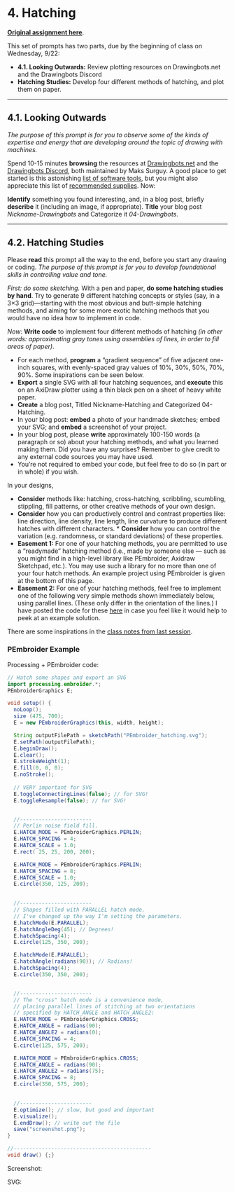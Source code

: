 # 4. Hatching

[**Original assignment here**](https://courses.ideate.cmu.edu/60-428/f2021/index.html%3Fp=823.html). 

This set of prompts has two parts, due by the beginning of class on Wednesday, 9/22:

* **4.1. Looking Outwards:** Review plotting resources on Drawingbots.net and the Drawingbots Discord
* **Hatching Studies:** Develop four different methods of hatching, and plot them on paper.

---

## 4.1. Looking Outwards

*The purpose of this prompt is for you to observe some of the kinds of expertise and energy that are developing around the topic of drawing with machines.*

Spend 10-15 minutes **browsing** the resources at [Drawingbots.net](https://drawingbots.net/) and the [Drawingbots Discord](https://discordapp.com/invite/XHP3dBg), both maintained by Maks Surguy. A good place to get started is this astonishing [list of software tools](https://drawingbots.net/resources#5), but you might also appreciate this list of [recommended supplies](https://drawingbots.net/knowledge/supplies). Now:

**Identify** something you found interesting, and, in a blog post, briefly **describe** it (including an image, if appropriate). **Title** your blog post *Nickname-Drawingbots* and Categorize it *04-Drawingbots*.

---

## 4.2. Hatching Studies

Please **read** this prompt all the way to the end, before you start any drawing or coding. *The purpose of this prompt is for you to develop foundational skills in controlling value and tone.*

*First: do some sketching.* With a pen and paper, **do some hatching studies by hand**. Try to generate 9 different hatching concepts or styles (say, in a 3×3 grid)—starting with the most obvious and butt-simple hatching methods, and aiming for some more exotic hatching methods that you would have no idea how to implement in code.

*Now*: **Write code** to implement four different methods of hatching *(in other words: approximating gray tones using assemblies of lines, in order to fill areas of paper)*.

* For each method, **program** a “gradient sequence” of five adjacent one-inch squares, with evenly-spaced gray values of 10%, 30%, 50%, 70%, 90%. Some inspirations can be seen below.
* **Export** a single SVG with all four hatching sequences, and **execute** this on an AxiDraw plotter using a thin black pen on a sheet of heavy white paper.
* **Create** a blog post, Titled Nickname-Hatching and Categorized 04-Hatching.
* In your blog post: **embed** a photo of your handmade sketches; embed your SVG; and **embed** a screenshot of your project.
* In your blog post, please **write** approximately 100-150 words (a paragraph or so) about your hatching methods, and what you learned making them. Did you have any surprises? Remember to give credit to any external code sources you may have used.
* You’re not required to embed your code, but feel free to do so (in part or in whole) if you wish.

In your designs, 

* **Consider** methods like: hatching, cross-hatching, scribbling, scumbling, stippling, fill patterns, or other creative methods of your own design.
* **Consider** how you can productively control and contrast properties like: line direction, line density, line length, line curvature to produce different hatches with different characters. * **Consider** how you can control the variation (e.g. randomness, or standard deviations) of these properties.
* **Easement 1:** For one of your hatching methods, you are permitted to use a “readymade” hatching method (i.e., made by someone else — such as you might find in a high-level library like PEmbroider, Axidraw Sketchpad, etc.). You may use such a library for no more than one of your four hatch methods. An example project using PEmbroider is given at the bottom of this page.
* **Easement 2:** For one of your hatching methods, feel free to implement one of the following very simple methods shown immediately below, using parallel lines. (These only differ in the orientation of the lines.) I have posted the code for these [here](https://editor.p5js.org/golan/sketches/4KhqqgP7l) in case you feel like it would help to peek at an example solution.

There are some inspirations in the [class notes from last session](https://courses.ideate.cmu.edu/60-428/f2021/index.html%3Fp=771.html).

### PEmbroider Example
 

Processing + PEmbroider code:

```java
// Hatch some shapes and export an SVG
import processing.embroider.*;
PEmbroiderGraphics E;

void setup() {
  noLoop(); 
  size (475, 700);
  E = new PEmbroiderGraphics(this, width, height);

  String outputFilePath = sketchPath("PEmbroider_hatching.svg");
  E.setPath(outputFilePath); 
  E.beginDraw(); 
  E.clear();
  E.strokeWeight(1); 
  E.fill(0, 0, 0); 
  E.noStroke(); 
  
  // VERY important for SVG
  E.toggleConnectingLines(false); // for SVG!
  E.toggleResample(false); // for SVG!


  //-----------------------
  // Perlin noise field fill. 
  E.HATCH_MODE = PEmbroiderGraphics.PERLIN;
  E.HATCH_SPACING = 4;
  E.HATCH_SCALE = 1.0;
  E.rect( 25, 25, 200, 200);

  E.HATCH_MODE = PEmbroiderGraphics.PERLIN;
  E.HATCH_SPACING = 8;
  E.HATCH_SCALE = 1.0;
  E.circle(350, 125, 200);

  
  //-----------------------
  // Shapes filled with PARALLEL hatch mode.
  // I've changed up the way I'm setting the parameters.
  E.hatchMode(E.PARALLEL);
  E.hatchAngleDeg(45); // Degrees!
  E.hatchSpacing(4);
  E.circle(125, 350, 200);

  E.hatchMode(E.PARALLEL);
  E.hatchAngle(radians(90)); // Radians!
  E.hatchSpacing(4);
  E.circle(350, 350, 200);


  //-----------------------
  // The "cross" hatch mode is a convenience mode, 
  // placing parallel lines of stitching at two orientations
  // specified by HATCH_ANGLE and HATCH_ANGLE2:
  E.HATCH_MODE = PEmbroiderGraphics.CROSS;
  E.HATCH_ANGLE = radians(90);
  E.HATCH_ANGLE2 = radians(0); 
  E.HATCH_SPACING = 4;
  E.circle(125, 575, 200);

  E.HATCH_MODE = PEmbroiderGraphics.CROSS;
  E.HATCH_ANGLE = radians(90); 
  E.HATCH_ANGLE2 = radians(75); 
  E.HATCH_SPACING = 8;
  E.circle(350, 575, 200);
  

  //-----------------------
  E.optimize(); // slow, but good and important
  E.visualize(); 
  E.endDraw(); // write out the file
  save("screenshot.png"); 
}

//--------------------------------------------
void draw() {;}
```

Screenshot:



SVG:



 